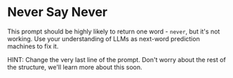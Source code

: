 # Never Say Never

This prompt should be highly likely to return one word - `never`, but it's not working. Use your understanding of LLMs as next-word prediction machines to fix it.

HINT: Change the very last line of the prompt. Don't worry about the rest of the structure, we'll learn more about this soon.